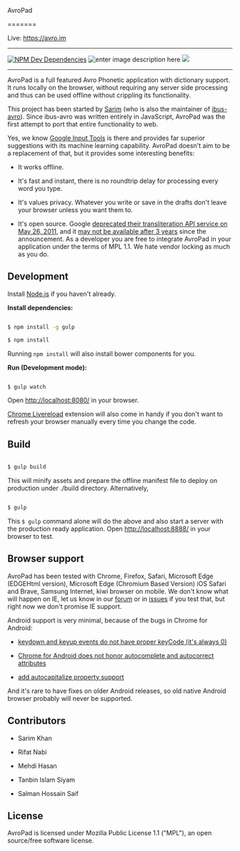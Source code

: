 
AvroPad

=======

Live: https://avro.im

  

---

  

[![NPM Dev Dependencies](http://img.shields.io/david/dev/omicronlab/avro-pad.svg?style=flat-square)](https://david-dm.org/omicronlab/avro-pad#info=devDependencies&view=table) ![enter image description here](https://img.shields.io/github/languages/code-size/omicronlab/avro-pad.svg) ![](https://img.shields.io/website/https/avro.im.svg?label=Avro.im&up_message=Operational)

---

  

AvroPad is a full featured Avro Phonetic application with dictionary support. It runs locally on the browser, without requiring any server side processing and thus can be used offline without crippling its functionality.

  

This project has been started by [Sarim](https://github.com/sarim) (who is also the maintainer of [ibus-avro](http://linux.omicronlab.com)). Since ibus-avro was written entirely in JavaScript, AvroPad was the first attempt to port that entire functionality to web.

  

Yes, we know [Google Input Tools](http://www.google.com/inputtools/try/) is there and provides far superior suggestions with its machine learning capability. AvroPad doesn't aim to be a replacement of that, but it provides some interesting benefits:

  

* It works offline.

* It's fast and instant, there is no roundtrip delay for processing every word you type.

* It's values privacy. Whatever you write or save in the drafts don't leave your browser unless you want them to.

* It's open source. Google [deprecated their transliteration API service on May 26, 2011](https://developers.google.com/transliterate/), and it [may not be available after 3 years](https://developers.google.com/transliterate/terms) since the announcement. As a developer you are free to integrate AvroPad in your application under the terms of MPL 1.1. We hate vendor locking as much as you do.

  

## Development

  

Install [Node.js](http://nodejs.org/) if you haven't already.

  

**Install dependencies:**

  

```bash

$ npm install -g gulp

$ npm install

```

  

Running `npm install` will also install bower components for you.

  

**Run (Development mode):**

  

```bash

$ gulp watch

```

  

Open [http://localhost:8080/](http://localhost:8080/) in your browser.

  

[Chrome Livereload](https://chrome.google.com/webstore/detail/livereload/jnihajbhpnppcggbcgedagnkighmdlei) extension will also come in handy if you don't want to refresh your browser manually every time you change the code.

  

## Build

  

```bash

$ gulp build

```

  

This will minify assets and prepare the offline manifest file to deploy on production under ./build directory. Alternatively,

  

```bash

$ gulp

```

  

This `$ gulp` command alone will do the above and also start a server with the production ready application. Open [http://localhost:8888/](http://localhost:8888/) in your browser to test.

  

## Browser support

  

AvroPad has been tested with Chrome, Firefox, Safari, Microsoft Edge (EDGEHtml version), Microsoft Edge (Chromium Based Version) iOS Safari and Brave, Samsung Internet, kiwi browser on mobile. We don't know what will happen on IE, let us know in our [forum](http://forum.omicronlab.com) or in [issues](https://github.com/torifat/avro-pad/issues) if you test that, but right now we don't promise IE support.

  

Android support is very minimal, because of the bugs in Chrome for Android:

  

*  [keydown and keyup events do not have proper keyCode (it's always 0)](https://code.google.com/p/chromium/issues/detail?id=118639)

*  [Chrome for Android does not honor autocomplete and autocorrect attributes](https://code.google.com/p/chromium/issues/detail?id=303883)

*  [add autocapitalize property support](https://code.google.com/p/chromium/issues/detail?id=116152)

  

And it's rare to have fixes on older Android releases, so old native Android browser probably will never be supported.

  

## Contributors

  

* Sarim Khan

* Rifat Nabi

* Mehdi Hasan

* Tanbin Islam Siyam
* Salman Hossain Saif

  

## License

  

AvroPad is licensed under Mozilla Public License 1.1 ("MPL"), an open source/free software license.